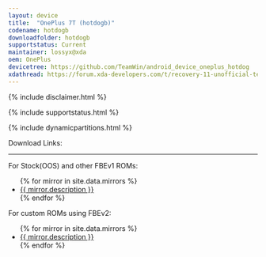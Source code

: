 ```yaml
---
layout: device
title:  "OnePlus 7T (hotdogb)"
codename: hotdogb
downloadfolder: hotdogb
supportstatus: Current
maintainer: lossyx@xda
oem: OnePlus
devicetree: https://github.com/TeamWin/android_device_oneplus_hotdog
xdathread: https://forum.xda-developers.com/t/recovery-11-unofficial-teamwin-recovery-project-7t-7t-pro.4299171/
---
```


{% include disclaimer.html %}

{% include supportstatus.html %}

{% include dynamicpartitions.html %}

<html>
<div class='page-heading' id='download'>Download Links:</div>
<hr />
<p class="text">For Stock(OOS) and other FBEv1 ROMs:</p>
<ul>
{% for mirror in site.data.mirrors %}
  <li>
    <a href="{{ mirror.baseurl }}hotdog">
      {{ mirror.description }}
    </a>
  </li>
{% endfor %}
</ul>
<p class="text">For custom ROMs using FBEv2:</p>
<ul>
{% for mirror in site.data.mirrors %}
  <li>
    <a href="{{ mirror.baseurl }}hotdogv2">
      {{ mirror.description }}
    </a>
  </li>
{% endfor %}
</ul>
</html>
